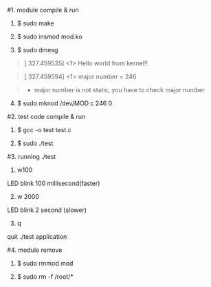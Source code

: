 #1. module compile & run

1) $   sudo make

2) $   sudo insmod mod.ko

3) $   sudo dmesg

>[  327.459535] <1> Hello world from kernel!!

>[  327.459594] <1> major number = 246    

> - major number is not static, you have to check major number

4) $   sudo mknod /dev/MOD c 246 0
 

#2. test code compile & run

1) $   gcc -o test test.c

2) $   sudo ./test



#3. running ./test

1) w100

 LED blink 100 millisecond(faster)

2) w 2000

 LED blink 2 second (slower)

3) q

 quit ./test application


#4. module remove

1) $    sudo rmmod mod

2) $    sudo rm -f /root/*

